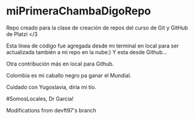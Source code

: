 # miPrimeraChambaDigoRepo
Repo creado para la clase de creación de repos del curso de Git y GitHub de Platzi &lt;/3

Esta línea de código fue agregada desde mi terminal en local para ser actualizada también a mi repo en la nube:) 
Y esta desde Github...

Otra contribución más en local para Github.

Colombia es mi caballo negro pa ganar el Mundial.

Cuidado con Yugoslavia, diría mi tío.

#SomosLocales, Dr Garcia!

Modifications from devft97's branch

